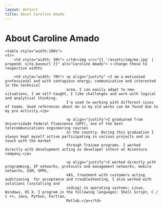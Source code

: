 ```yaml
---
layout: default
title: About Caroline Amado
---
```


<div class="post">
	<h1 class="pageTitle">About Caroline Amado</h1>
	
	<table style="width:100%">
	<tr>
		<td style="width: 30%"> </td><img src="{{ '/assets/img/me.jpg' | prepend: site.baseurl }}" alt="Caroline Amado"> <-Change these to respective widths

		<td style="width: 70%"> <p align="justify" >I am a motivated professional and with contagious energy, communicative and interested in the technical 
								area. I can easily adapt to new situations, I am self-taught, I like challenges and work with logical and analytical thinking. 
								I'm used to working with different sizes of teams. Good references about me in my old works can be found due to my pro activity.</p>

								<p align="justify">I graduated from Universidade Federal Fluminense (UFF), one of the best telecommunications engineering courses 
								in the country. During this graduation I always kept myself active participating in various projects and in touch with the market 
								through Trainee programs. I worked directly with development acting as developer intern at Accenture company.</p>

								<p align="justify">I worked directly with programming, IP networks, protocols and management networks, mobile networks, GSM, GPRS, 
								VAS, treatment with customers acting auditioning  for acceptance and troubleshooting. I also worked with solutions (installing and 
								coding) in operating systems: Linux, Windows, OS X. I program in the following languages: Shell Script, C / C ++, Java, Python, Fortran, 
								Matlab.</p></td>
</tr>

</table>
	
</div>

